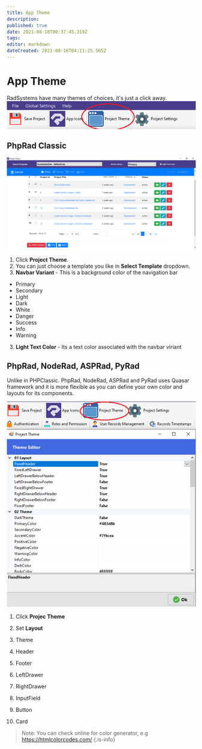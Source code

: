```yaml
---
title: App Theme
description: 
published: true
date: 2021-08-18T00:37:45.319Z
tags: 
editor: markdown
dateCreated: 2021-08-16T04:11:25.565Z
---
```


# App Theme
RadSystems have many themes of choices, it's just a click away.
![menubar.png](/settings-style/theme/menubar.png)
## PhpRad Classic
![classic.png](/settings-style/theme/classic.png)
1. Click **Project Theme**.
2. You can just choose a template you like in **Select Template** dropdown.
3. **Navbar Variant** - This is a background color of the navigation bar
- Primary
- Secondary
- Light
- Dark
- White
- Danger
- Success
- Info
- Warning

3. **Light Text Color** - Its a text color associated with the navbar viriant 


## PhpRad, NodeRad, ASPRad, PyRad
Unlike in PHPClassic. PhpRad, NodeRad, ASPRad and PyRad uses Quasar framework and it is more flexible as you can define your own color and layouts for its components.

![1.png](/settings-style/theme/1.png)

1. Click **Projec Theme**
2. Set **Layout**

3. Theme

4. Header

5. Footer

6. LeftDrawer

7. RightDrawer

8. InputField

9. Button

10. Card


> Note: You can check online for color generator, e.g https://htmlcolorcodes.com/
{.is-info}
